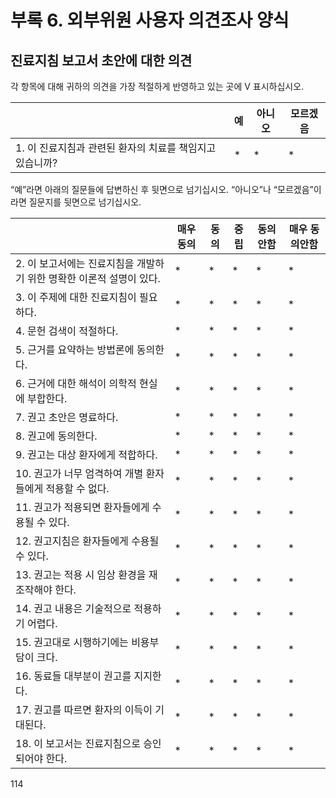 # 부록 6. 외부위원 사용자 의견조사 양식

## 진료지침 보고서 초안에 대한 의견

각 항목에 대해 귀하의 의견을 가장 적절하게 반영하고 있는 곳에 V 표시하십시오.

| | 예 | 아니오 | 모르겠음 |
|---|---|---|---|
| 1. 이 진료지침과 관련된 환자의 치료를 책임지고 있습니까? | * | * | * |

“예”라면 아래의 질문들에 답변하신 후 뒷면으로 넘기십시오.
“아니오”나 “모르겠음”이라면 질문지를 뒷면으로 넘기십시오.

| | 매우 동의 | 동의 | 중립 | 동의안함 | 매우 동의안함 |
|---|---|---|---|---|---|
| 2. 이 보고서에는 진료지침을 개발하기 위한 명확한 이론적 설명이 있다. | * | * | * | * | * |
| 3. 이 주제에 대한 진료지침이 필요하다. | * | * | * | * | * |
| 4. 문헌 검색이 적절하다. | * | * | * | * | * |
| 5. 근거를 요약하는 방법론에 동의한다. | * | * | * | * | * |
| 6. 근거에 대한 해석이 의학적 현실에 부합한다. | * | * | * | * | * |
| 7. 권고 초안은 명료하다. | * | * | * | * | * |
| 8. 권고에 동의한다. | * | * | * | * | * |
| 9. 권고는 대상 환자에게 적합하다. | * | * | * | * | * |
| 10. 권고가 너무 엄격하여 개별 환자들에게 적용할 수 없다. | * | * | * | * | * |
| 11. 권고가 적용되면 환자들에게 수용될 수 있다. | * | * | * | * | * |
| 12. 권고지침은 환자들에게 수용될 수 있다. | * | * | * | * | * |
| 13. 권고는 적용 시 임상 환경을 재조작해야 한다. | * | * | * | * | * |
| 14. 권고 내용은 기술적으로 적용하기 어렵다. | * | * | * | * | * |
| 15. 권고대로 시행하기에는 비용부담이 크다. | * | * | * | * | * |
| 16. 동료들 대부분이 권고를 지지한다. | * | * | * | * | * |
| 17. 권고를 따르면 환자의 이득이 기대된다. | * | * | * | * | * |
| 18. 이 보고서는 진료지침으로 승인되어야 한다. | * | * | * | * | * |

<PAGE>114